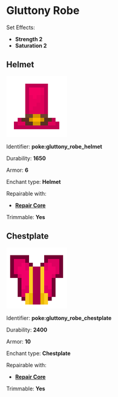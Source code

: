 # Gluttony Robe

Set Effects:

* **Strength 2**
* **Saturation 2**

## Helmet

![poke\_gluttony\_robe\_hat](https://github.com/ItsMePok/PFE/blob/wikiAssets/wikiMain/gluttony_robe_hat.png?raw=true)

Identifier: **poke:gluttony\_robe\_helmet**

Durability: **1650**

Armor: **6**

Enchant type: **Helmet**

Repairable with:

* [**Repair Core**](https://pfewiki.gitbook.io/home/items/cores/repair-core)

Trimmable: **Yes**

## Chestplate

![poke\_gluttony\_robe\_chestplate](https://github.com/ItsMePok/PFE/blob/wikiAssets/wikiMain/gluttony_robe_chestplate.png?raw=true)

Identifier: **poke:gluttony\_robe\_chestplate**

Durability: **2400**

Armor: **10**

Enchant type: **Chestplate**

Repairable with:

* [**Repair Core**](https://pfewiki.gitbook.io/home/items/cores/repair-core)

Trimmable: **Yes**
